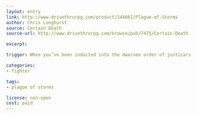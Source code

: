 ```yaml
---
layout: entry
link: http://www.drivethrurpg.com/product/144661/Plague-of-Storms
author: Chris Longhurst
source: Certain Death
source-url: http://www.drivethrurpg.com/browse/pub/7475/Certain-Death

excerpt:

trigger: When you’ve been inducted into the dwarven order of justicars...

categories:
- fighter

tags:
- plague of storms

license: non-open
cost: paid
---
```

